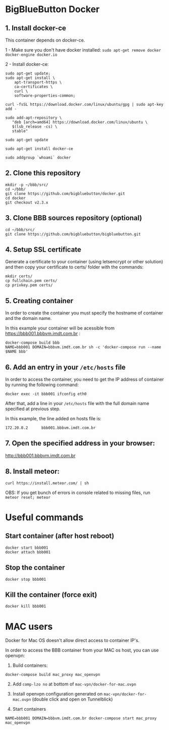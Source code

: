 # BigBlueButton Docker

## 1. Install docker-ce

This container depends on docker-ce.

1 - Make sure you don't have docker installed:
`sudo apt-get remove docker docker-engine docker.io`

2 - Install docker-ce:
```
sudo apt-get update;
sudo apt-get install \
    apt-transport-https \
    ca-certificates \
    curl \
    software-properties-common;

curl -fsSL https://download.docker.com/linux/ubuntu/gpg | sudo apt-key add -

sudo add-apt-repository \
   "deb [arch=amd64] https://download.docker.com/linux/ubuntu \
   $(lsb_release -cs) \
   stable"

sudo apt-get update

sudo apt-get install docker-ce

sudo addgroup `whoami` docker

```

## 2. Clone this repository
```
mkdir -p ~/bbb/src/
cd ~/bbb/
git clone https://github.com/bigbluebutton/docker.git
cd docker
git checkout v2.3.x
```

## 3. Clone BBB sources repository (optional)
```
cd ~/bbb/src/
git clone https://github.com/bigbluebutton/bigbluebutton.git
```

## 4. Setup SSL certificate
Generate a certificate to your container (using letsencrypt or other solution) and then copy your certificate to certs/ folder with the commands:
```
mkdir certs/
cp fullchain.pem certs/
cp privkey.pem certs/
```

## 5. Creating container
In order to create the container you must specify the hostname of container and the domain name.

In this example your container will be acessible from https://bbb001.bbbvm.imdt.com.br :

```
docker-compose build bbb
NAME=bbb001 DOMAIN=bbbvm.imdt.com.br sh -c 'docker-compose run --name $NAME bbb'
```
## 6. Add an entry in your `/etc/hosts` file

In order to access the container, you need to get the IP address of container by running the following command:

```
docker exec -it bbb001 ifconfig eth0
```

After that, add a line in your `/etc/hosts` file with the full domain name specified at previous step.

In this example, the line added on hosts file is:
```
172.20.0.2      bbb001.bbbvm.imdt.com.br
```

## 7. Open the specified address in your browser:

http://bbb001.bbbvm.imdt.com.br

## 8. Install meteor:

```
curl https://install.meteor.com/ | sh
```
OBS: If you get bunch of errors in console related to missing files, run `meteor reset; meteor`

# Useful commands

## Start container (after host reboot)
```
docker start bbb001
docker attach bbb001
```

## Stop the container
```
docker stop bbb001
```

## Kill the container (force exit)
```
docker kill bbb001
```

# MAC users
Docker for Mac OS doesn't allow direct access to container IP's.

In order to access the BBB container from your MAC os host, you can use openvpn:

1. Build containers:
```
docker-compose build mac_proxy mac_openvpn
```

2. Add `comp-lzo no` at bottom of `mac-vpn/docker-for-mac.ovpn`

3. Install openvpn configuration generated on `mac-vpn/docker-for-mac.ovpn` (double click and open on Tunnelblick)

4. Start containers
```
NAME=bbb001 DOMAIN=bbbvm.imdt.com.br docker-compose start mac_proxy mac_openvpn
```
